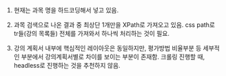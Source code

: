 1. 현재는 과목 명을 하드코딩해서 넣고 있음.

2. 과목 검색으로 나온 결과 중 최상단 1개만을 XPath로 가져오고 있음. css path로 tr들(강의 목록들) 전체를 가져와서 하나씩 처리하는 것이 필요.

3. 강의 계획서 내부에 핵심적인 레이아웃은 동일하지만, 평가방법 비율부분 등 세부적인 부분에서 강의계획서별로 차이를 보이는 부분이 존재함. 크롤링 진행할 때, headless로 진행하는 것을 추천하지 않음.
